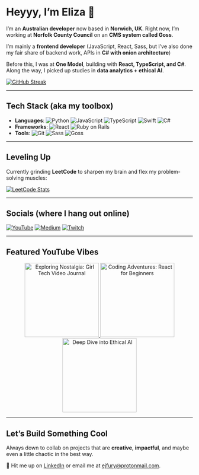 
# Heyyy, I’m Eliza 👋

I’m an **Australian developer** now based in **Norwich, UK**. Right now, I’m working at **Norfolk County Council** on an **CMS system called Goss**.

I’m mainly a **frontend developer** (JavaScript, React, Sass, but I’ve also done my fair share of backend work, APIs in **C# with onion architecture**)

Before this, I was at **One Model**, building with **React, TypeScript, and C#**. Along the way, I picked up studies in **data analytics + ethical AI**.


[![GitHub Streak](https://streak-stats.demolab.com/?user=Efury1)](https://git.io/streak-stats)

---

## Tech Stack (aka my toolbox)

* **Languages**: ![Python](https://img.shields.io/badge/-Python-3776AB?logo=python\&logoColor=white) ![JavaScript](https://img.shields.io/badge/-JavaScript-F7DF1E?logo=javascript\&logoColor=white) ![TypeScript](https://img.shields.io/badge/-TypeScript-3178C6?logo=typescript\&logoColor=white) ![Swift](https://img.shields.io/badge/-Swift-FA7343?logo=swift\&logoColor=white) ![C#](https://img.shields.io/badge/-C%23-239120?logo=csharp\&logoColor=white)
* **Frameworks**: ![React](https://img.shields.io/badge/-React-61DAFB?logo=react\&logoColor=white) ![Ruby on Rails](https://img.shields.io/badge/-Ruby_on_Rails-CC0000?logo=rubyonrails\&logoColor=white)
* **Tools**: ![Git](https://img.shields.io/badge/-Git-F05032?logo=git\&logoColor=white) ![Sass](https://img.shields.io/badge/-Sass-CC6699?logo=sass\&logoColor=white) ![Goss](https://img.shields.io/badge/-Goss-2C3E50?logoColor=white)

---

## Leveling Up

Currently grinding **LeetCode** to sharpen my brain and flex my problem-solving muscles:

[![LeetCode Stats](https://leetcard.jacoblin.cool/ejfury1?theme=dark)](https://leetcode.com/ejfury1/)

---

## Socials (where I hang out online)

[![YouTube](https://img.shields.io/badge/YouTube-Channel-FF0000?logo=youtube\&logoColor=white)](https://www.youtube.com/channel/UCCwlIqh6VjXceir9BHMl_YQ)
[![Medium](https://img.shields.io/badge/Medium-Blog-12100E?logo=medium\&logoColor=white)](https://medium.com/@girlchronicallyonline)
[![Twitch](https://img.shields.io/badge/-Twitch-9146FF?logo=twitch\&logoColor=white)](https://www.twitch.tv/girlchronicallyonline)

---

## Featured YouTube Vibes

<div align="center"> 
  <a href="https://www.youtube.com/watch?v=N73EDqPEJTw&t=3s"> 
    <img src="https://img.youtube.com/vi/N73EDqPEJTw/0.jpg" alt="Exploring Nostalgia: Girl Tech Video Journal" width="200"> 
  </a> 
  <a href="https://www.youtube.com/watch?v=acHNolwi39s&t=7s"> 
    <img src="https://img.youtube.com/vi/acHNolwi39s/0.jpg" alt="Coding Adventures: React for Beginners" width="200"> 
  </a> 
  <a href="https://www.youtube.com/watch?v=hdtDpbHnw38&t=333s"> 
    <img src="https://img.youtube.com/vi/hdtDpbHnw38/0.jpg" alt="Deep Dive into Ethical AI" width="200"> 
  </a> 
</div>  

---

## Let’s Build Something Cool

Always down to collab on projects that are **creative**, **impactful**, and maybe even a little chaotic in the best way.

📩 Hit me up on [LinkedIn](https://www.linkedin.com/in/eliza-fury-3004b3110/) or email me at [ejfury@protonmail.com](mailto:ejfury@protonmail.com).


